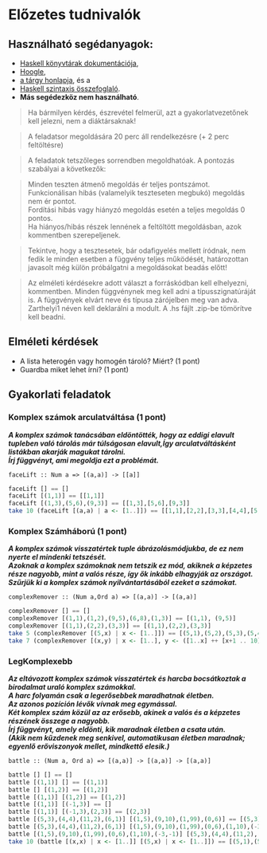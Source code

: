 # Előzetes tudnivalók
## Használható segédanyagok:
- [Haskell könyvtárak dokumentációja](http://lambda.inf.elte.hu/haskell/doc/libraries/),
- [Hoogle](http://lambda.inf.elte.hu/haskell/hoogle/),
- [a tárgy honlapja](http://lambda.inf.elte.hu/Index.xml), és a
- [Haskell szintaxis összefoglaló](http://lambda.inf.elte.hu/CheatSheet.xml).
- **Más segédezköz nem használható**.

> Ha bármilyen kérdés, észrevétel felmerül, azt a gyakorlatvezetőnek kell jelezni, nem a diáktársaknak!

> A feladatsor megoldására 20 perc áll rendelkezésre (+ 2 perc feltöltésre)

> A feladatok tetszőleges sorrendben megoldhatóak. A pontozás szabályai a következők:

> Minden teszten átmenő megoldás ér teljes pontszámot.\
> Funkcionálisan hibás (valamelyik teszteseten megbukó) megoldás nem ér pontot.\
> Fordítási hibás vagy hiányzó megoldás esetén a teljes megoldás 0 pontos.\
> Ha hiányos/hibás részek lennének a feltöltött megoldásban, azok kommentben szerepeljenek.

> Tekintve, hogy a tesztesetek, bár odafigyelés mellett íródnak, nem fedik le minden esetben a függvény teljes működését, határozottan javasolt még külön próbálgatni a megoldásokat beadás előtt!

> Az elméleti kérdésekre adott választ a forráskódban kell elhelyezni, kommentben. Minden függvénynek meg kell adni a típusszignatúráját is. A függvények elvárt neve és típusa zárójelben meg van adva. Zarthelyi1 néven kell deklarálni a modult. A .hs fájlt .zip-be tömörítve kell beadni.

## Elméleti kérdések
- A lista heterogén vagy homogén tároló? Miért? (1 pont)
- Guardba miket lehet írni? (1 pont)

## Gyakorlati feladatok
### Komplex számok arculatváltása (1 pont)
***A komplex számok tanácsában eldöntötték, hogy az eddigi elavult tupleben való tárolás már túlságosan elavult,Így arculatváltásként listákban akarják magukat tárolni.***\
***Írj függvényt, ami megoldja ezt a problémát.***

```faceLift :: Num a => [(a,a)] -> [[a]]```
```haskell
faceLift [] == []
faceLift [(1,1)] == [[1,1]] 
faceLift [(1,3),(5,6),(9,3)] == [[1,3],[5,6],[9,3]]
take 10 (faceLift [(a,a) | a <- [1..]]) == [[1,1],[2,2],[3,3],[4,4],[5,5],[6,6],[7,7],[8,8],[9,9],[10,10]]
```

### Komplex Számháború (1 pont)
***A komplex számok visszatértek tuple ábrázolásmódjukba, de ez nem nyerte el mindenki tetszését.***\
***Azoknak a komplex számoknak nem tetszik ez mód, akiknek a képzetes része nagyobb, mint a valós része, így ők inkább elhagyják az országot.***\
***Szűrjük ki a komplex számok nyilvántartásából ezeket a számokat.***

```complexRemover :: (Num a,Ord a) => [(a,a)] -> [(a,a)]```
```haskell
complexRemover [] == []
complexRemover [(1,1),(1,2),(9,5),(6,8),(1,3)] == [(1,1), (9,5)]
complexRemover [(1,1),(2,2),(3,3)] == [(1,1),(2,2),(3,3)]
take 5 (complexRemover [(5,x) | x <- [1..]]) == [(5,1),(5,2),(5,3),(5,4),(5,5)]
take 7 (complexRemover [(x,y) | x <- [1..], y <- ([1..x] ++ [x+1 .. 10]]) == [(1,1),(2,1),(2,2),(3,1),(3,2),(3,3),(4,1)]
```
### LegKomplexebb
***Az eltávozott komplex számok visszatértek és harcba bocsátkoztak a birodalmat uraló komplex számokkal.***\
***A harc folyamán csak a legerősebbek maradhatnak életben.***\
***Az azonos pozíción lévők vívnak meg egymással.***\
***Két komplex szám közül az az erősebb, akinek a valós és a képzetes részének összege a nagyobb.***\
***Írj függvényt, amely eldönti, kik maradnak életben a csata után.***\
***(Akik nem kűzdenek meg senkivel, automatikusan életben maradnak; egyenlő erőviszonyok mellet, mindkettő elesik.)***

```battle :: (Num a, Ord a) => [(a,a)] -> [(a,a)] -> [(a,a)]```
```haskell
battle [] [] == []
battle [(1,1)] [] == [(1,1)]
battle [] [(1,2)] == [(1,2)]
battle [(1,1)] [(1,2)] == [(1,2)]
battle [(1,1)] [(-1,3)] == []
battle [(1,1)] [(-1,3),(2,3)] == [(2,3)]
battle [(5,3),(4,4),(11,2),(6,1)] [(1,5),(9,10),(1,99),(0,6)] == [(5,3),(9,10),(1,99),(6,1)]
battle [(5,3),(4,4),(11,2),(6,1)] [(1,5),(9,10),(1,99),(0,6),(1,10),(-3,-1)] == [(5,3),(9,10),(1,99),(6,1),(1,10),(-3,-1)]
battle [(1,5),(9,10),(1,99),(0,6),(1,10),(-3,-1)] [(5,3),(4,4),(11,2),(6,1)] == [(5,3),(9,10),(1,99),(6,1),(1,10),(-3,-1)]
take 10 (battle [(x,x) | x <- [1..]] [(5,x) | x <- [1..]]) == [(5,1),(5,2),(5,3),(5,4),(6,6),(7,7),(8,8),(9,9),(10,10),(11,11)]
```